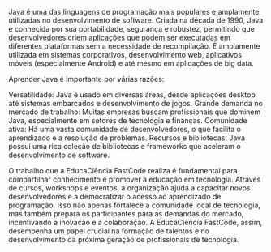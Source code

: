 Java é uma das linguagens de programação mais populares e amplamente utilizadas no desenvolvimento de software. Criada na década de 1990, Java é conhecida por sua portabilidade, segurança e robustez, permitindo que desenvolvedores criem aplicações que podem ser executadas em diferentes plataformas sem a necessidade de recompilação. É amplamente utilizada em sistemas corporativos, desenvolvimento web, aplicativos móveis (especialmente Android) e até mesmo em aplicações de big data.

Aprender Java é importante por várias razões:

Versatilidade: Java é usado em diversas áreas, desde aplicações desktop até sistemas embarcados e desenvolvimento de jogos.
Grande demanda no mercado de trabalho: Muitas empresas buscam profissionais que dominem Java, especialmente em setores de tecnologia e finanças.
Comunidade ativa: Há uma vasta comunidade de desenvolvedores, o que facilita o aprendizado e a resolução de problemas.
Recursos e bibliotecas: Java possui uma rica coleção de bibliotecas e frameworks que aceleram o desenvolvimento de software.

O trabalho que a EducaCiência FastCode realiza é fundamental para compartilhar conhecimento e promover a educação em tecnologia. Através de cursos, workshops e eventos, a organização ajuda a capacitar novos desenvolvedores e a democratizar o acesso ao aprendizado de programação. Isso não apenas fortalece a comunidade local de tecnologia, mas também prepara os participantes para as demandas do mercado, incentivando a inovação e a colaboração. A EducaCiência FastCode, assim, desempenha um papel crucial na formação de talentos e no desenvolvimento da próxima geração de profissionais de tecnologia.
